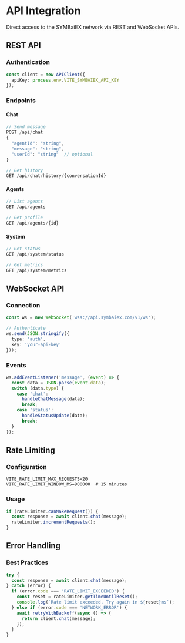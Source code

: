 # API Integration

Direct access to the SYMBaiEX network via REST and WebSocket APIs.

## REST API

### Authentication
```typescript
const client = new APIClient({
  apiKey: process.env.VITE_SYMBAIEX_API_KEY
});
```

### Endpoints

#### Chat
```typescript
// Send message
POST /api/chat
{
  "agentId": "string",
  "message": "string",
  "userId": "string"  // optional
}

// Get history
GET /api/chat/history/{conversationId}
```

#### Agents
```typescript
// List agents
GET /api/agents

// Get profile
GET /api/agents/{id}
```

#### System
```typescript
// Get status
GET /api/system/status

// Get metrics
GET /api/system/metrics
```

## WebSocket API

### Connection
```typescript
const ws = new WebSocket('wss://api.symbaiex.com/v1/ws');

// Authenticate
ws.send(JSON.stringify({
  type: 'auth',
  key: 'your-api-key'
}));
```

### Events
```typescript
ws.addEventListener('message', (event) => {
  const data = JSON.parse(event.data);
  switch (data.type) {
    case 'chat':
      handleChatMessage(data);
      break;
    case 'status':
      handleStatusUpdate(data);
      break;
  }
});
```

## Rate Limiting

### Configuration
```env
VITE_RATE_LIMIT_MAX_REQUESTS=20
VITE_RATE_LIMIT_WINDOW_MS=900000  # 15 minutes
```

### Usage
```typescript
if (rateLimiter.canMakeRequest()) {
  const response = await client.chat(message);
  rateLimiter.incrementRequests();
}
```

## Error Handling

### Best Practices
```typescript
try {
  const response = await client.chat(message);
} catch (error) {
  if (error.code === 'RATE_LIMIT_EXCEEDED') {
    const reset = rateLimiter.getTimeUntilReset();
    console.log(`Rate limit exceeded. Try again in ${reset}ms`);
  } else if (error.code === 'NETWORK_ERROR') {
    await retryWithBackoff(async () => {
      return client.chat(message);
    });
  }
}
```